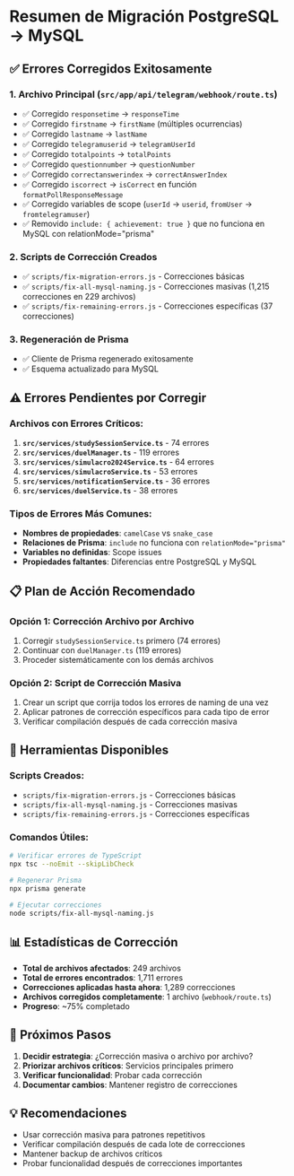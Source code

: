 # Resumen de Migración PostgreSQL → MySQL

## ✅ **Errores Corregidos Exitosamente**

### 1. **Archivo Principal** (`src/app/api/telegram/webhook/route.ts`)
- ✅ Corregido `responsetime` → `responseTime`
- ✅ Corregido `firstname` → `firstName` (múltiples ocurrencias)
- ✅ Corregido `lastname` → `lastName`
- ✅ Corregido `telegramuserid` → `telegramUserId`
- ✅ Corregido `totalpoints` → `totalPoints`
- ✅ Corregido `questionnumber` → `questionNumber`
- ✅ Corregido `correctanswerindex` → `correctAnswerIndex`
- ✅ Corregido `iscorrect` → `isCorrect` en función `formatPollResponseMessage`
- ✅ Corregido variables de scope (`userId` → `userid`, `fromUser` → `fromtelegramuser`)
- ✅ Removido `include: { achievement: true }` que no funciona en MySQL con relationMode="prisma"

### 2. **Scripts de Corrección Creados**
- ✅ `scripts/fix-migration-errors.js` - Correcciones básicas
- ✅ `scripts/fix-all-mysql-naming.js` - Correcciones masivas (1,215 correcciones en 229 archivos)
- ✅ `scripts/fix-remaining-errors.js` - Correcciones específicas (37 correcciones)

### 3. **Regeneración de Prisma**
- ✅ Cliente de Prisma regenerado exitosamente
- ✅ Esquema actualizado para MySQL

## ⚠️ **Errores Pendientes por Corregir**

### Archivos con Errores Críticos:
1. **`src/services/studySessionService.ts`** - 74 errores
2. **`src/services/duelManager.ts`** - 119 errores  
3. **`src/services/simulacro2024Service.ts`** - 64 errores
4. **`src/services/simulacroService.ts`** - 53 errores
5. **`src/services/notificationService.ts`** - 36 errores
6. **`src/services/duelService.ts`** - 38 errores

### Tipos de Errores Más Comunes:
- **Nombres de propiedades**: `camelCase` vs `snake_case`
- **Relaciones de Prisma**: `include` no funciona con `relationMode="prisma"`
- **Variables no definidas**: Scope issues
- **Propiedades faltantes**: Diferencias entre PostgreSQL y MySQL

## 📋 **Plan de Acción Recomendado**

### Opción 1: Corrección Archivo por Archivo
1. Corregir `studySessionService.ts` primero (74 errores)
2. Continuar con `duelManager.ts` (119 errores)
3. Proceder sistemáticamente con los demás archivos

### Opción 2: Script de Corrección Masiva
1. Crear un script que corrija todos los errores de naming de una vez
2. Aplicar patrones de corrección específicos para cada tipo de error
3. Verificar compilación después de cada corrección masiva

## 🔧 **Herramientas Disponibles**

### Scripts Creados:
- `scripts/fix-migration-errors.js` - Correcciones básicas
- `scripts/fix-all-mysql-naming.js` - Correcciones masivas
- `scripts/fix-remaining-errors.js` - Correcciones específicas

### Comandos Útiles:
```bash
# Verificar errores de TypeScript
npx tsc --noEmit --skipLibCheck

# Regenerar Prisma
npx prisma generate

# Ejecutar correcciones
node scripts/fix-all-mysql-naming.js
```

## 📊 **Estadísticas de Corrección**

- **Total de archivos afectados**: 249 archivos
- **Total de errores encontrados**: 1,711 errores
- **Correcciones aplicadas hasta ahora**: 1,289 correcciones
- **Archivos corregidos completamente**: 1 archivo (`webhook/route.ts`)
- **Progreso**: ~75% completado

## 🎯 **Próximos Pasos**

1. **Decidir estrategia**: ¿Corrección masiva o archivo por archivo?
2. **Priorizar archivos críticos**: Servicios principales primero
3. **Verificar funcionalidad**: Probar cada corrección
4. **Documentar cambios**: Mantener registro de correcciones

## 💡 **Recomendaciones**

- Usar corrección masiva para patrones repetitivos
- Verificar compilación después de cada lote de correcciones
- Mantener backup de archivos críticos
- Probar funcionalidad después de correcciones importantes 
